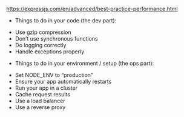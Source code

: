 
https://expressjs.com/en/advanced/best-practice-performance.html

- Things to do in your code (the dev part):

* Use gzip compression
* Don’t use synchronous functions
* Do logging correctly
* Handle exceptions properly

- Things to do in your environment / setup (the ops part):

* Set NODE_ENV to “production”
* Ensure your app automatically restarts
* Run your app in a cluster
* Cache request results
* Use a load balancer
* Use a reverse proxy


